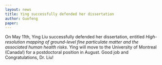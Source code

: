 ```yaml
---
layout: news
title: Ying successfully defended her dissertation
author: Guofeng
paper: 
---
```


On May 11th, Ying Liu successfully defended her dissertation, entitled
*High-resolution mapping of ground-level fine particulate matter and the
associated human health risks*. Ying will move to the University of
Montreal (Canada!) for a postdoctoral position in August. Good job and
Congratulations, Dr. Liu!



